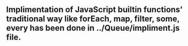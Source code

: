 ## Implimentation of JavaScript builtin functions' traditional way like forEach, map, filter, some, every has been done in ../Queue/impliment.js file.